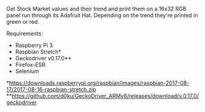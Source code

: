 Get Stock Market values and their trend and print them on a 16x32 RGB panel run through its Adafruit Hat. Depending on the trend they're printed in green or red. 

Requirements:
 - Raspberry Pi 3
 - Raspbian Stretch*
 - Geckodriver v0.17.0**
 - Firefox-ESR
 - Selenium
 
 
*https://downloads.raspberrypi.org/raspbian/images/raspbian-2017-08-17/2017-08-16-raspbian-stretch.zip 
**https://github.com/d0ku/GeckoDriver_ARMv6/releases/download/v.0.17.0/geckodriver
